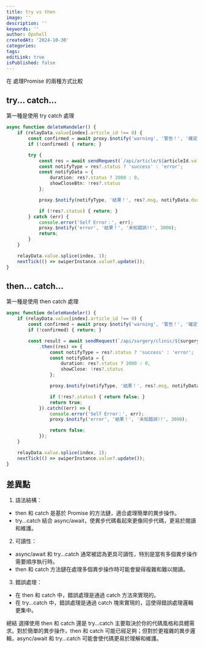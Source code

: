 ```yaml
---
title: try vs then
image: ''
description: ''
keywords: ''
author: Opshell
createdAt: '2024-10-30'
categories:
tags:
editLink: true
isPublished: false
---
```

在 處理Promise 的兩種方式比較

## try... catch...
第一種是使用 try catch 處理
```ts
async function deleteHandeler() {
    if (relayData.value[index].article_id !== 0) {
        const confirmed = await proxy.$notify('warning', '警告！', '確定要刪除嗎？', 0, true);
        if (!confirmed) { return; }

        try {
            const res = await sendRequest(`/api/article/${articleId.value}`, 'DELETE');
            const notifyType = res?.status ? 'success' : 'error';
            const notifyData = {
                duration: res?.status ? 2000 : 0,
                showCloseBtn: !res?.status
            };

            proxy.$notify(notifyType, '結果！', res?.msg, notifyData.duration, notifyData.showCloseBtn);

            if (!res?.status) { return; }
        } catch (err) {
            console.error('Self Error：', err);
            proxy.$notify('error', '結果！', '未知錯誤!!', 3000);
            return;
        }
    }

    relayData.value.splice(index, 1);
    nextTick(() => swiperInstance.value?.update());
}
```

## then... catch...
第一種是使用 then catch 處理
```ts
async function deleteHandeler() {
    if (relayData.value[index].article_id !== 0) {
        const confirmed = await proxy.$notify('warning', '警告！', '確定要刪除嗎？', 0, true);
        if (!confirmed) { return; }

        const result = await sendRequest(`/api/surgery/clinic/${surgeryId.value}`, 'DELETE')
            .then((res) => {
                const notifyType = res?.status ? 'success' : 'error';
                const notifyData = {
                    duration: res?.status ? 2000 : 0,
                    showClose: !res?.status
                };

                proxy.$notify(notifyType, '結果！', res?.msg, notifyData.duration, notifyData.showClose);

                if (!res?.status) { return false; }
                return true;
            }).catch((err) => {
                console.error('Self Error：', err);
                proxy.$notify('error', '結果！', '未知錯誤!!', 3000);

                return false;
            });
    }

    relayData.value.splice(index, 1);
    nextTick(() => swiperInstance.value?.update());
}
```

## 差異點
1. 語法結構：

- then 和 catch 是基於 Promise 的方法鏈，適合處理簡單的異步操作。
- try...catch 結合 async/await，使異步代碼看起來更像同步代碼，更易於閱讀和維護。
2. 可讀性：

- async/await 和 try...catch 通常被認為更具可讀性，特別是當有多個異步操作需要順序執行時。
- then 和 catch 方法鏈在處理多個異步操作時可能會變得複雜和難以閱讀。
3. 錯誤處理：

- 在 then 和 catch 中，錯誤處理是通過 catch 方法來實現的。
- 在 try...catch 中，錯誤處理是通過 catch 塊來實現的，這使得錯誤處理邏輯更集中。

總結
選擇使用 then 和 catch 還是 try...catch 主要取決於你的代碼風格和具體需求。對於簡單的異步操作，then 和 catch 可能已經足夠；但對於更複雜的異步邏輯，async/await 和 try...catch 可能會使代碼更易於理解和維護。
